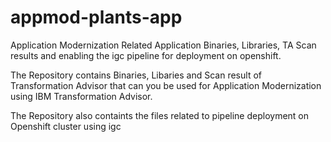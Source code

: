 # appmod-plants-app
Application Modernization Related Application Binaries, Libraries, TA Scan results and enabling the igc pipeline for deployment on openshift.

The Repository contains Binaries, Libaries and Scan result of Transformation Advisor that can you be used for Application Modernization using IBM Transformation Advisor.

The Repository also containts the files related to pipeline deployment on Openshift cluster using igc
